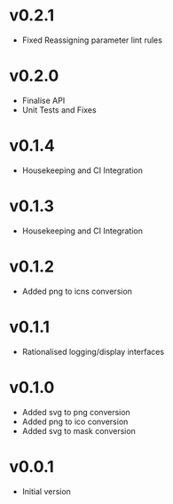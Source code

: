 # v0.2.1

* Fixed Reassigning parameter lint rules

# v0.2.0

* Finalise API
* Unit Tests and Fixes

# v0.1.4

* Housekeeping and CI Integration

# v0.1.3

* Housekeeping and CI Integration

# v0.1.2

* Added png to icns conversion

# v0.1.1

* Rationalised logging/display interfaces

# v0.1.0

* Added svg to png conversion
* Added png to ico conversion
* Added svg to mask conversion

# v0.0.1

* Initial version